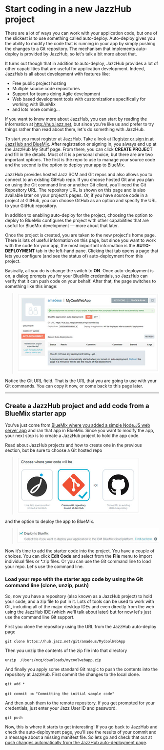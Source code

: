 # Start coding in a new JazzHub project 

There are a lot of ways you can work with your application code, but one of the slickest is to use something called auto-deploy. 
Auto-deploy gives you the ability to modify the code that is running in your app by simply pushing the changes to a Git repository. 
The mechanism that implements auto-deploy is provided by JazzHub, so let's talk a bit more about that.

It turns out though that in addition to auto-deploy, JazzHub provides a lot of other capabilities that are useful for application development. 
Indeed, JazzHub is all about development with features like:

* Free public project hosting
* Multiple source code repositories
* Support for teams doing Agile development
* Web based development tools with customizations specifically for working with BlueMix
* and lots more coming...

If you want to know more about JazzHub, you can start by reading the information at http://hub.jazz.net, 
but since you're like us and prefer to try things rather than read about them, let's do something with JazzHub.

To start you must register at JazzHub. Take a look at [Register or sign in at JazzHub and BlueMix](../Setup/registerandsignin).
After registration or signing in, you always end up at the JazzHub My Stuff page. From there, you can click **CREATE PROJECT** and fill in the details. 
Most of it is a personal choice, but there are are two important options. The first is the repo to use to manage your source code and the second is the option to deploy your app to BlueMix. 

JazzHub provides hosted Jazz SCM and Git repos and also allows you to connect to an existing GitHub repo. If you choose hosted Git and you plan on using the Git command line or another Git client, you’ll need the Git Repository URL. The repository URL is shown on this page and is also  available later on your project’s pages.
Or, if you have source code in a project at GitHub, you can choose GitHub as an option and specify the URL to your GitHub repository.

In addition to enabling auto-deploy for the project, choosing the option to deploy to BlueMix configures the project with other capabilities that are useful for BlueMix development — more about that later.
 
Once the project is created, you are taken to the new project's home page. There is lots of useful information on this page, but since you want to work with the code for your app, the most important information is the **AUTO-DEPLOYMENT** tab in the left-hand pane. Clicking that tab opens a page that lets you configure (and see the status of) auto-deployment from this project.

Basically, all you do is change the switch to **ON**. Once auto-deployment is on, a dialog prompts you for your BlueMix credentials, so JazzHub can verify that it can push code on your behalf. After that, the page switches to something like this image:

>	![Auto deploy page](../images/guidebm/jazzhubautodeploypage.jpg)

Notice the Git URL field. That is the URL that you are going to use with your Git commands. 
You can copy it now, or come back to this page later.

<a id="projectforbluemixstarter"></a>
***
## Create a JazzHub project and add code from a BlueMix starter app

You've just come from [BlueMix where you added a simple Node.JS web server app](starterapp) and ran that app in BlueMix. Since you want to modify the app, your
next step is to create a JazzHub project to hold the app code. 

Read about JazzHub projects and how to create one in the previous section, but be sure to choose a Git hosted repo 

>	![Git hosted repo](../images/guidebm/jazzhubrepos.jpg)


and the option to deploy the app to BlueMix.

>	![Deploy option](../images/guidebm/jazzhubautodeployopt.jpg)

Now it’s time to add the starter code into the project. 
You have a couple of choices. You can click **Edit Code** and select from the **File** menu to import individual files or *.zip files. 
Or you can use the Git command line to load your repo. Let's use the command line. 

<a id="loadrepoforbluemixstarter"></a>
### Load your repo with the starter app code by using the Git command line (clone, unzip, push)

So, now you have a repository (also known as a JazzHub project) to hold your code, and a zip file to put in it. Lots of tools can be used to work with Git, including all of the major desktop IDEs and even directly from the web using the JazzHub IDE (which we'll talk about later) but for now let's just use the command line Git support.

First you clone the repository using the URL from the JazzHub auto-deploy page

	git clone https://hub.jazz.net/git/amadeus/MyCoolWebApp

Then you unzip the contents of the zip file into that directory

	unzip  /Users/mcq/downloads/mycoolwebapp.zip

And finally you apply some standard Git magic to push the contents into the repository at JazzHub. First commit the changes to the local clone.

	git add *

	git commit -m "Committing the initial sample code"

And then push them to the remote repository. If you get prompted for your credentials, just enter your Jazz User ID and password.

	git push
	
Now, this is where it starts to get interesting! If you go back to JazzHub and check the auto-deployment page, you'll see the results
of your commit and a message about a missing manifest file. So lets go and check that out at [push changes automatically from the JazzHub auto-deployment page](../Deploy/pushfromjh#autodeploybluemixstarterapp).  
